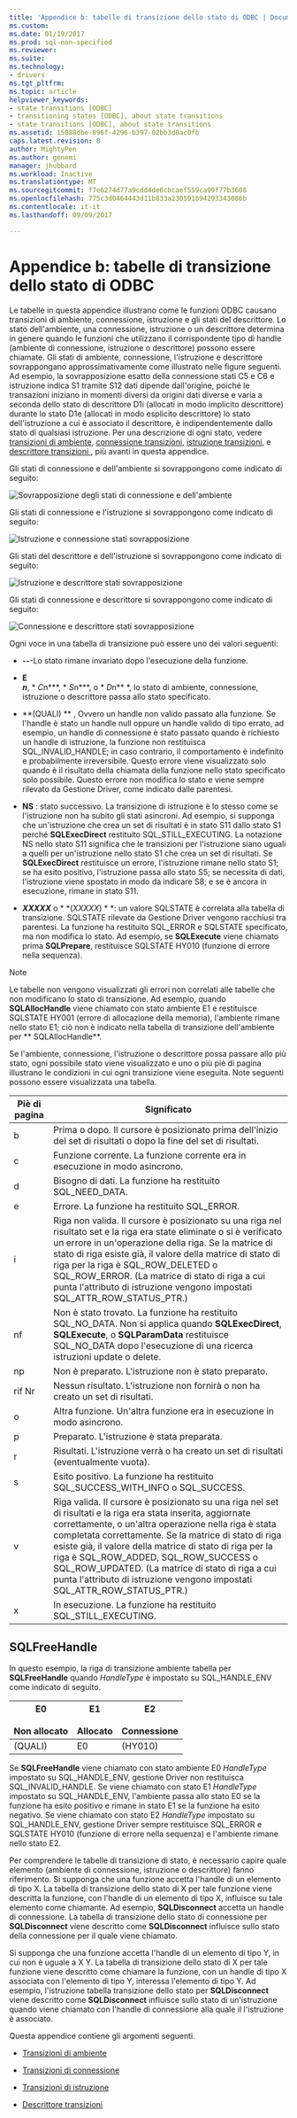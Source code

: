 ```yaml
---
title: 'Appendice b: tabelle di transizione dello stato di ODBC | Documenti Microsoft'
ms.custom: 
ms.date: 01/19/2017
ms.prod: sql-non-specified
ms.reviewer: 
ms.suite: 
ms.technology:
- drivers
ms.tgt_pltfrm: 
ms.topic: article
helpviewer_keywords:
- state transitions [ODBC]
- transitioning states [ODBC], about state transitions
- state transitions [ODBC], about state transitions
ms.assetid: 15088dbe-896f-4296-b397-02bb3d0ac0fb
caps.latest.revision: 8
author: MightyPen
ms.author: genemi
manager: jhubbard
ms.workload: Inactive
ms.translationtype: MT
ms.sourcegitcommit: f7e6274d77a9cdd4de6cbcaef559ca99f77b3608
ms.openlocfilehash: 775c3d0464443d11b833a230591b94293343086b
ms.contentlocale: it-it
ms.lasthandoff: 09/09/2017

---
```

# <a name="appendix-b-odbc-state-transition-tables"></a>Appendice b: tabelle di transizione dello stato di ODBC
Le tabelle in questa appendice illustrano come le funzioni ODBC causano transizioni di ambiente, connessione, istruzione e gli stati del descrittore. Lo stato dell'ambiente, una connessione, istruzione o un descrittore determina in genere quando le funzioni che utilizzano il corrispondente tipo di handle (ambiente di connessione, istruzione o descrittore) possono essere chiamate. Gli stati di ambiente, connessione, l'istruzione e descrittore sovrappongano approssimativamente come illustrato nelle figure seguenti. Ad esempio, la sovrapposizione esatto della connessione stati C5 e C6 e istruzione indica S1 tramite S12 dati dipende dall'origine, poiché le transazioni iniziano in momenti diversi da origini dati diverse e varia a seconda dello stato di descrittore D1i (allocati in modo implicito descrittore) durante lo stato D1e (allocati in modo esplicito descrittore) lo stato dell'istruzione a cui è associato il descrittore, è indipendentemente dallo stato di qualsiasi istruzione. Per una descrizione di ogni stato, vedere [transizioni di ambiente](../../../odbc/reference/appendixes/environment-transitions.md), [connessione transizioni](../../../odbc/reference/appendixes/connection-transitions.md), [istruzione transizioni](../../../odbc/reference/appendixes/statement-transitions.md), e [descrittore transizioni ](../../../odbc/reference/appendixes/descriptor-transitions.md), più avanti in questa appendice.  
  
 Gli stati di connessione e dell'ambiente si sovrappongono come indicato di seguito:  
  
 ![Sovrapposizione degli stati di connessione e dell'ambiente](../../../odbc/reference/appendixes/media/app01.gif "il server app01")  
  
 Gli stati di connessione e l'istruzione si sovrappongono come indicato di seguito:  
  
 ![Istruzione e connessione stati sovrapposizione](../../../odbc/reference/appendixes/media/app02.gif "app02")  
  
 Gli stati del descrittore e dell'istruzione si sovrappongono come indicato di seguito:  
  
 ![Istruzione e descrittore stati sovrapposizione](../../../odbc/reference/appendixes/media/app03.gif "app03")  
  
 Gli stati di connessione e descrittore si sovrappongono come indicato di seguito:  
  
 ![Connessione e descrittore stati sovrapposizione](../../../odbc/reference/appendixes/media/app04.gif "app04")  
  
 Ogni voce in una tabella di transizione può essere uno dei valori seguenti:  
  
-   **--**-Lo stato rimane invariato dopo l'esecuzione della funzione.  
  
-   **E**  
     ***n***, * *C*n***, * *S*n***, o * *D*n** *, lo stato di ambiente, connessione, istruzione o descrittore passa allo stato specificato.  
  
-   **(QUALI) ** , Ovvero un handle non valido passato alla funzione. Se l'handle è stato un handle null oppure un handle valido di tipo errato, ad esempio, un handle di connessione è stato passato quando è richiesto un handle di istruzione, la funzione non restituisca SQL_INVALID_HANDLE; in caso contrario, il comportamento è indefinito e probabilmente irreversibile. Questo errore viene visualizzato solo quando è il risultato della chiamata della funzione nello stato specificato solo possibile. Questo errore non modifica lo stato e viene sempre rilevato da Gestione Driver, come indicato dalle parentesi.  
  
-   **NS** : stato successivo. La transizione di istruzione è lo stesso come se l'istruzione non ha subito gli stati asincroni. Ad esempio, si supponga che un'istruzione che crea un set di risultati è in stato S11 dallo stato S1 perché **SQLExecDirect** restituito SQL_STILL_EXECUTING. La notazione NS nello stato S11 significa che le transizioni per l'istruzione siano uguali a quelli per un'istruzione nello stato S1 che crea un set di risultati. Se **SQLExecDirect** restituisce un errore, l'istruzione rimane nello stato S1; se ha esito positivo, l'istruzione passa allo stato S5; se necessita di dati, l'istruzione viene spostato in modo da indicare S8; e se è ancora in esecuzione, rimane in stato S11.  
  
-   ***XXXXX*** o * *(*XXXXX*) * *: un valore SQLSTATE è correlata alla tabella di transizione. SQLSTATE rilevate da Gestione Driver vengono racchiusi tra parentesi. La funzione ha restituito SQL_ERROR e SQLSTATE specificato, ma non modifica lo stato. Ad esempio, se **SQLExecute** viene chiamato prima **SQLPrepare**, restituisce SQLSTATE HY010 (funzione di errore nella sequenza).  
  
> [!NOTE]  
>  Le tabelle non vengono visualizzati gli errori non correlati alle tabelle che non modificano lo stato di transizione. Ad esempio, quando **SQLAllocHandle** viene chiamato con stato ambiente E1 e restituisce SQLSTATE HY001 (errore di allocazione della memoria), l'ambiente rimane nello stato E1; ciò non è indicato nella tabella di transizione dell'ambiente per ** SQLAllocHandle**.  
  
 Se l'ambiente, connessione, l'istruzione o descrittore possa passare allo più stato, ogni possibile stato viene visualizzato e uno o più piè di pagina illustrano le condizioni in cui ogni transizione viene eseguita. Note seguenti possono essere visualizzata una tabella.  
  
|Piè di pagina|Significato|  
|--------------|-------------|  
|b|Prima o dopo. Il cursore è posizionato prima dell'inizio del set di risultati o dopo la fine del set di risultati.|  
|c|Funzione corrente. La funzione corrente era in esecuzione in modo asincrono.|  
|d|Bisogno di dati. La funzione ha restituito SQL_NEED_DATA.|  
|e|Errore. La funzione ha restituito SQL_ERROR.|  
|i|Riga non valida. Il cursore è posizionato su una riga nel risultato set e la riga era state eliminate o si è verificato un errore in un'operazione della riga. Se la matrice di stato di riga esiste già, il valore della matrice di stato di riga per la riga è SQL_ROW_DELETED o SQL_ROW_ERROR. (La matrice di stato di riga a cui punta l'attributo di istruzione vengono impostati SQL_ATTR_ROW_STATUS_PTR.)|  
|nf|Non è stato trovato. La funzione ha restituito SQL_NO_DATA. Non si applica quando **SQLExecDirect**, **SQLExecute**, o **SQLParamData** restituisce SQL_NO_DATA dopo l'esecuzione di una ricerca istruzioni update o delete.|  
|np|Non è preparato. L'istruzione non è stato preparato.|  
|rif Nr|Nessun risultato. L'istruzione non fornirà o non ha creato un set di risultati.|  
|o|Altra funzione. Un'altra funzione era in esecuzione in modo asincrono.|  
|p|Preparato. L'istruzione è stata preparata.|  
|r|Risultati. L'istruzione verrà o ha creato un set di risultati (eventualmente vuota).|  
|s|Esito positivo. La funzione ha restituito SQL_SUCCESS_WITH_INFO o SQL_SUCCESS.|  
|v|Riga valida. Il cursore è posizionato su una riga nel set di risultati e la riga era stata inserita, aggiornate correttamente, o un'altra operazione nella riga è stata completata correttamente. Se la matrice di stato di riga esiste già, il valore della matrice di stato di riga per la riga è SQL_ROW_ADDED, SQL_ROW_SUCCESS o SQL_ROW_UPDATED. (La matrice di stato di riga a cui punta l'attributo di istruzione vengono impostati SQL_ATTR_ROW_STATUS_PTR.)|  
|x|In esecuzione. La funzione ha restituito SQL_STILL_EXECUTING.|  
  
## <a name="sqlfreehandle"></a>SQLFreeHandle  
 In questo esempio, la riga di transizione ambiente tabella per **SQLFreeHandle** quando *HandleType* è impostato su SQL_HANDLE_ENV come indicato di seguito.  
  
|E0<br /><br /> Non allocato|E1<br /><br /> Allocato|E2<br /><br /> Connessione|  
|------------------------|----------------------|-----------------------|  
|(QUALI)|E0|(HY010)|  
  
 Se **SQLFreeHandle** viene chiamato con stato ambiente E0 *HandleType* impostato su SQL_HANDLE_ENV, gestione Driver non restituisca SQL_INVALID_HANDLE. Se viene chiamato con stato E1 *HandleType* impostato su SQL_HANDLE_ENV, l'ambiente passa allo stato E0 se la funzione ha esito positivo e rimane in stato E1 se la funzione ha esito negativo. Se viene chiamato con stato E2 *HandleType* impostato su SQL_HANDLE_ENV, gestione Driver sempre restituisce SQL_ERROR e SQLSTATE HY010 (funzione di errore nella sequenza) e l'ambiente rimane nello stato E2.  
  
 Per comprendere le tabelle di transizione di stato, è necessario capire quale elemento (ambiente di connessione, istruzione o descrittore) fanno riferimento. Si supponga che una funzione accetta l'handle di un elemento di tipo X. La tabella di transizione dello stato di X per tale funzione viene descritta la funzione, con l'handle di un elemento di tipo X, influisce su tale elemento come chiamante. Ad esempio, **SQLDisconnect** accetta un handle di connessione. La tabella di transizione dello stato di connessione per **SQLDisconnect** viene descritto come **SQLDisconnect** influisce sullo stato della connessione per il quale viene chiamato.  
  
 Si supponga che una funzione accetta l'handle di un elemento di tipo Y, in cui non è uguale a X Y. La tabella di transizione dello stato di X per tale funzione viene descritto come chiamare la funzione, con un handle di tipo X associata con l'elemento di tipo Y, interessa l'elemento di tipo Y. Ad esempio, l'istruzione tabella transizione dello stato per **SQLDisconnect** viene descritto come **SQLDisconnect** influisce sullo stato di un'istruzione quando viene chiamato con l'handle di connessione alla quale il l'istruzione è associato.  
  
 Questa appendice contiene gli argomenti seguenti.  
  
-   [Transizioni di ambiente](../../../odbc/reference/appendixes/environment-transitions.md)  
  
-   [Transizioni di connessione](../../../odbc/reference/appendixes/connection-transitions.md)  
  
-   [Transizioni di istruzione](../../../odbc/reference/appendixes/statement-transitions.md)  
  
-   [Descrittore transizioni](../../../odbc/reference/appendixes/descriptor-transitions.md)

